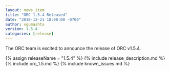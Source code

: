 ```yaml
---
layout: news_item
title: "ORC 1.5.4 Released"
date: "2018-12-21 18:00:00 -0700"
author: vgumashta
version: 1.5.4
categories: [release]
---
```


The ORC team is excited to announce the release of ORC v1.5.4.

{% assign releaseName = "1.5.4" %}
{% include release_description.md %}
{% include orc_1.5.md %}
{% include known_issues.md %}
